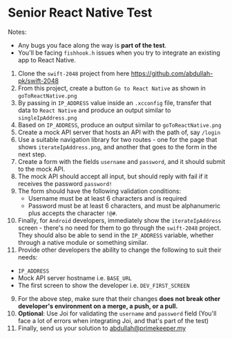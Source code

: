 # Senior React Native Test

Notes:

* Any bugs you face along the way is **part of the test**.
* You'll be facing `fishhook.h` issues when you try to integrate an existing app to React Native.


1. Clone the `swift-2048` project from here https://github.com/abdullah-pk/swift-2048
2. From this project, create a button `Go to React Native` as shown in `goToReactNative.png`
3. By passing in `IP_ADDRESS` value inside an `.xcconfig` file, transfer that data to `React Native` and produce an output similar to `singleIpAddress.png`
4. Based on `IP_ADDRESS`, produce an output similar to `goToReactNative.png`
5. Create a mock API server that hosts an API with the path of, say `/login`
6. Use a suitable navigation library for two routes - one for the page that shows `iterateIpAddress.png`, and another that goes to the form in the next step.
6. Create a form with the fields `username` and `password`, and it should submit to the mock API.
8. The mock API should accept all input, but should reply with fail if it receives the password `password!`
11. The form should have the following validation conditions:
    -  Username must be at least 6 characters and is required
    -  Password must be at least 6 characters, and must be alphanumeric plus accepts the character `!@#`.
9. Finally, for `Android` developers, immediately show the `iterateIpAddress` screen - there's no need for them to go through the `swift-2048` project. They should also be able to send in the `IP_ADDRESS` variable, whether through a native module or something similar.
9. Provide other developers the ability to change the following to suit their needs: 
  * `IP_ADDRESS` 
  * Mock API server hostname i.e. `BASE_URL`
  * The first screen to show the developer i.e. `DEV_FIRST_SCREEN`
9. For the above step, make sure that their changes **does not break other developer's environment on a merge, a push, or a pull.**
10. **Optional**: Use Joi for validating the `username` and `password` field (You'll face a lot of errors when integrating Joi, and that's part of the test)
10. Finally, send us your solution to abdullah@primekeeper.my